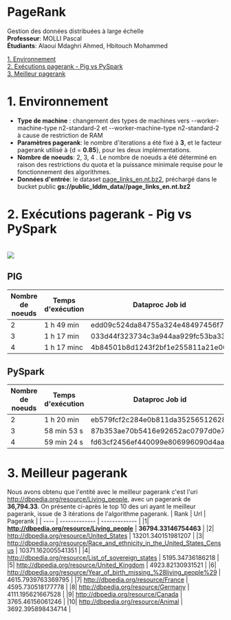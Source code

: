# PageRank

Gestion des données distribuées à large échelle  
**Professeur**: MOLLI Pascal  
**Étudiants**: Alaoui Mdaghri Ahmed, Hbitouch Mohammed

[1. Environnement ](1-Environnement)  
[2. Exécutions pagerank - Pig vs PySpark](1-exécutions-pagerank---pig-vs-pyspark)  
[3. Meilleur pagerank](#2-meilleur-pagerank)  


# 1. Environnement
* **Type de machine** : changement des types de machines vers --worker-machine-type n2-standard-2 et --worker-machine-type n2-standard-2 à cause de restriction de RAM
* **Paramètres pagerank**: le nombre d'iterations a été fixé à **3**, et le facteur pagerank utilisé à {d = **0.85**}, pour les deux implémentations. 
* **Nombre de noeuds**: 2, 3, 4 . Le nombre de noeuds a été déterminé en raison des restrictions du quota et la puissance minimale requise pour le fonctionnement des algorithmes.
* **Données d'entrée**: le dataset [page_links_en.nt.bz2](http://downloads.dbpedia.org/3.5.1/en/page_links_en.nt.bz2), 
préchargé dans le bucket public **gs://public_lddm_data//page_links_en.nt.bz2**


# 2. Exécutions pagerank - Pig vs PySpark
<br>
<img align=center src= https://github.com/AlaouiMdaghriAhmed/PageRank/blob/4d535cf2bca3f5cf443720804c847c464db3ba9a/Capture%20d'%C3%A9cran%202023-10-28%20224925.png>
</br>


## PIG
| Nombre de noeuds | Temps d'exécution  | Dataproc Job id
| ------------- | -------------| ------------- |
| 2 | 1 h 49 min | edd09c524da84755a324e48497456f72 |
| 3 | 	1 h 17 min | 033d44f323734c3a944aa929fc53ba33 |
| 4 | 	1 h 17 minc |4b84501b8d1243f2bf1e255811a21e00 |


## PySpark
| Nombre de noeuds | Temps d'exécution | Dataproc Job id
| ------------- | ------------- | ------------- |
| 2 | 1 h 20 min | eb579fcf2c284e0b811da35256512628 |
| 3 | 58 min 53 s | 87b353ae70b5416e92652ac0797d0e7a |
| 4 | 59 min 24 s | fd63cf2456ef440099e806996090d4aa |






# 3. Meilleur pagerank
Nous avons obtenu que l'entité avec le meilleur pagerank c'est l'uri <http://dbpedia.org/resource/Living_people>, avec un pagerank de **36,794.33**. On présente ci-après le top 10 des uri ayant le meilleur pagerank, issue de 3 itérations de l'algorithme pagerank.
| Rank | Url  | Pagerank |
| ---- | ------------- | ------------- |
|1| **http://dbpedia.org/resource/Living_people** | **36794.33146754463**  |
|2| http://dbpedia.org/resource/United_States | 13201.340151981207  |
|3| http://dbpedia.org/resource/Race_and_ethnicity_in_the_United_States_Census | 10371.162005541351  |
|4| http://dbpedia.org/resource/List_of_sovereign_states  | 5195.34736186218  |
|5| http://dbpedia.org/resource/United_Kingdom  | 4923.82130931521  |
|6| http://dbpedia.org/resource/Year_of_birth_missing_%28living_people%29  | 4615.7939763369795  |
|7| http://dbpedia.org/resource/France  | 4595.730518177778  |
|8| http://dbpedia.org/resource/Germany  | 4111.195621667528  |
|9| http://dbpedia.org/resource/Canada  | 3765.46156061246 |
|10| http://dbpedia.org/resource/Animal  | 3692.395898434714  |  





